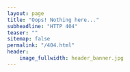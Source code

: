```yaml
---
layout: page
title: "Oops! Nothing here..."
subheadline: "HTTP 404"
teaser: ""
sitemap: false
permalink: "/404.html"
header:
	image_fullwidth: header_banner.jpg
---
```


